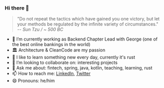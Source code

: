 ### Hi there 👋

> "Do not repeat the tactics which have gained you one victory, but let your methods be regulated by the infinite variety of circumstances."  
> -- <cite>Sun Tzu / ~ 500 BC</cite>

- 🔭 I’m currently working as Backend Chapter Lead with George (one of the best online bankings in the world)
- 🏛 Architecture & CleanCode are my passion
- 🌱 I like to learn something new every day, currently it's rust
- 👯 I’m looking to collaborate on: interesting projects
- 💬 Ask me about: fintech, spring, java, kotlin, teaching, learning, rust
- 📫 How to reach me: [LinkedIn](https://www.linkedin.com/in/moser-dominik/), [Twitter](https://twitter.com/HemerocDrakone)
- 😄 Pronouns: he/him
